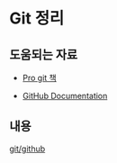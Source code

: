 # Git 정리

## 도움되는 자료

* [Pro git 책](https://git-scm.com/book/ko/v2)

* [GitHub Documentation](https://docs.github.com/en)

## 내용

[git/github](./Git%20%26%20GutHub.ipynb)